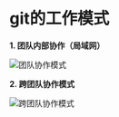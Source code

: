 # git的工作模式

__1. 团队内部协作（局域网）__

<img :src="$withBase('/images/git/团队协作模式.png')" alt="团队协作模式">

__2. 跨团队协作模式__

<img :src="$withBase('/images/git/跨团队协作模式.png')" alt="跨团队协作模式">